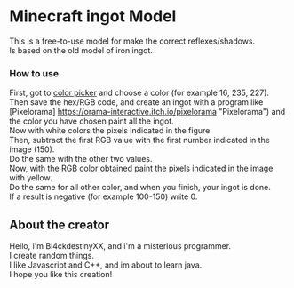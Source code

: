 # Minecraft ingot Model
This is a free-to-use model for make the correct reflexes/shadows.<br>
Is based on the old model of iron ingot.<br>

### How to use
First, got to [color picker](https://www.google.com/search?q=color+picker&rlz=1C1GCEA_enIT828IT828&oq=color&aqs=chrome.0.69i59j69i57j0i271l3j69i60l2j69i61.1199j0j7&sourceid=chrome&ie=UTF-8 "color picker") and choose a color (for example 16, 235, 227).<br>
Then save the hex/RGB code, and create an ingot with a program like [Pixelorama] https://orama-interactive.itch.io/pixelorama "Pixelorama") and the color you have chosen paint all the ingot.<br>
Now with white colors the pixels indicated in the figure.<br>
Then, subtract the first RGB value with the first number indicated in the image (150).<br>
Do the same with the other two values.<br>
Now, with the RGB color obtained paint the pixels indicated in the image with yellow.<br>
Do the same for all other color, and when you finish, your ingot is done.<br>
If a result is negative (for example 100-150) write 0.<br>

## About the creator
Hello, i'm Bl4ckdestinyXX, and i'm a misterious programmer.<br>
I create random things.<br>
I like Javascript and C++, and im about to learn java.<br>
I hope you like this creation!<br>
